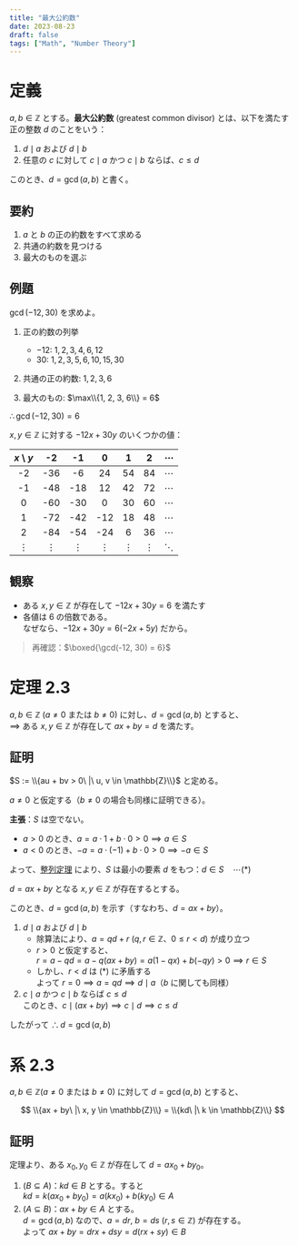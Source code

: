 ```yaml
---
title: "最大公約数"
date: 2023-08-23
draft: false
tags: ["Math", "Number Theory"]
---
```


# 定義

$a, b \in \mathbb{Z}$ とする。**最大公約数** (greatest common divisor) とは、以下を満たす正の整数 $d$ のことをいう：

1. $d \mid a$ および $d \mid b$
2. 任意の $c$ に対して $c \mid a$ かつ $c \mid b$ ならば、$c \leq d$

このとき、$d = \gcd(a, b)$ と書く。

## 要約

1. $a$ と $b$ の正の約数をすべて求める
2. 共通の約数を見つける
3. 最大のものを選ぶ

## 例題

$\gcd(-12, 30)$ を求めよ。

1. 正の約数の列挙
   - $-12$: $1, 2, 3, 4, 6, 12$
   - $30$: $1, 2, 3, 5, 6, 10, 15, 30$

2. 共通の正の約数: $1, 2, 3, 6$
3. 最大のもの: $\max\\{1, 2, 3, 6\\} = 6$

$\therefore \gcd(-12, 30) = 6$

$x, y \in \mathbb{Z}$ に対する $-12x + 30y$ のいくつかの値：

|  $x$ \\ $y$ |     -2   |     -1   |      0   |      1   |      2   | $\cdots$ |
|:-----------:|:--------:|:--------:|:--------:|:--------:|:--------:|:--------:|
|      -2     |    -36   |     -6   |     24   |     54   |     84   | $\cdots$ |
|      -1     |    -48   |    -18   |     12   |     42   |     72   | $\cdots$ |
|       0     |    -60   |    -30   |      0   |     30   |     60   | $\cdots$ |
|       1     |    -72   |    -42   |    -12   |     18   |     48   | $\cdots$ |
|       2     |    -84   |    -54   |    -24   |      6   |     36   | $\cdots$ |
|   $\vdots$  | $\vdots$ | $\vdots$ | $\vdots$ | $\vdots$ | $\vdots$ | $\ddots$ |

## 観察

- ある $x, y \in \mathbb{Z}$ が存在して $-12x + 30y = 6$ を満たす
- 各値は $6$ の倍数である。  
  なぜなら、$-12x + 30y = 6(-2x + 5y)$ だから。

> 再確認：$\boxed{\gcd(-12, 30) = 6}$

# 定理 2.3

$a, b \in \mathbb{Z}\ (a \neq 0 \text{ または } b \neq 0)$ に対し、$d = \gcd(a, b)$ とすると、  
$\implies$ ある $x, y \in \mathbb{Z}$ が存在して $ax + by = d$ を満たす。

## 証明

$S := \\{au + bv > 0\ |\ u, v \in \mathbb{Z}\\}$ と定める。

$a \neq 0$ と仮定する（$b \neq 0$ の場合も同様に証明できる）。

**主張**：$S$ は空でない。

- $a > 0$ のとき、$a = a \cdot 1 + b \cdot 0 > 0 \implies a \in S$
- $a < 0$ のとき、$-a = a \cdot (-1) + b \cdot 0 > 0 \implies -a \in S$

よって、[整列定理](/posts/number-theory/1/#整列原理) により、$S$ は最小の要素 $d$ をもつ：$d \in S \quad \cdots (\ast)$  

$d = ax + by$ となる $x, y \in \mathbb{Z}$ が存在するとする。

このとき、$d = \gcd(a, b)$ を示す（すなわち、$d = ax + by$）。

1. $d \mid a$ および $d \mid b$
   - 除算法により、$a = qd + r$ ($q, r \in \mathbb{Z}$、$0 \leq r < d$) が成り立つ
   - $r > 0$ と仮定すると、  
    $r = a - qd = a - q(ax + by) = a(1 - qx) + b(-qy) > 0 \implies r \in S$
   - しかし、$r < d$ は $(\ast)$ に矛盾する  
    よって $r = 0 \implies a = qd \implies d \mid a$（$b$ に関しても同様）
2. $c \mid a$ かつ $c \mid b$ ならば $c \leq d$  
  このとき、$c \mid (ax + by) \implies c \mid d \implies c \leq d$

したがって $\therefore d = \gcd(a, b)$

# 系 2.3

$a, b \in \mathbb{Z} (a \neq 0 \text{ または } b \neq 0)$ に対して $d = \gcd(a, b)$ とすると、

$$
\\{ax + by\ |\ x, y \in \mathbb{Z}\\} = \\{kd\ |\ k \in \mathbb{Z}\\}
$$

## 証明

定理より、ある $x_0, y_0 \in \mathbb{Z}$ が存在して $d = ax_0 + by_0$。

1. $(B \subseteq A)$：$kd \in B$ とする。すると  
   $kd = k(ax_0 + by_0) = a(kx_0) + b(ky_0) \in A$
2. $(A \subseteq B)$：$ax + by \in A$ とする。  
   $d = \gcd(a, b)$ なので、$a = dr,\ b = ds$ ($r, s \in \mathbb{Z}$) が存在する。  
   よって $ax + by = drx + dsy = d(rx + sy) \in B$
